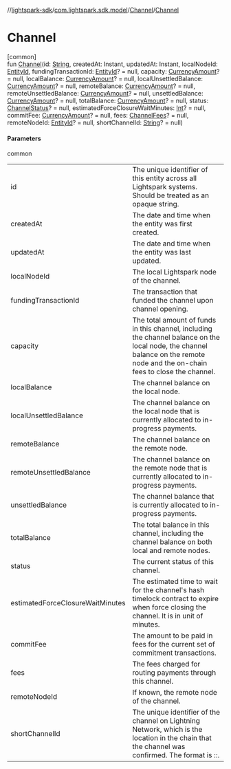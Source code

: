 //[lightspark-sdk](../../../index.md)/[com.lightspark.sdk.model](../index.md)/[Channel](index.md)/[Channel](-channel.md)

# Channel

[common]\
fun [Channel](-channel.md)(id: [String](https://kotlinlang.org/api/latest/jvm/stdlib/kotlin/-string/index.html), createdAt: Instant, updatedAt: Instant, localNodeId: [EntityId](../-entity-id/index.md), fundingTransactionId: [EntityId](../-entity-id/index.md)? = null, capacity: [CurrencyAmount](../-currency-amount/index.md)? = null, localBalance: [CurrencyAmount](../-currency-amount/index.md)? = null, localUnsettledBalance: [CurrencyAmount](../-currency-amount/index.md)? = null, remoteBalance: [CurrencyAmount](../-currency-amount/index.md)? = null, remoteUnsettledBalance: [CurrencyAmount](../-currency-amount/index.md)? = null, unsettledBalance: [CurrencyAmount](../-currency-amount/index.md)? = null, totalBalance: [CurrencyAmount](../-currency-amount/index.md)? = null, status: [ChannelStatus](../-channel-status/index.md)? = null, estimatedForceClosureWaitMinutes: [Int](https://kotlinlang.org/api/latest/jvm/stdlib/kotlin/-int/index.html)? = null, commitFee: [CurrencyAmount](../-currency-amount/index.md)? = null, fees: [ChannelFees](../-channel-fees/index.md)? = null, remoteNodeId: [EntityId](../-entity-id/index.md)? = null, shortChannelId: [String](https://kotlinlang.org/api/latest/jvm/stdlib/kotlin/-string/index.html)? = null)

#### Parameters

common

| | |
|---|---|
| id | The unique identifier of this entity across all Lightspark systems. Should be treated as an opaque string. |
| createdAt | The date and time when the entity was first created. |
| updatedAt | The date and time when the entity was last updated. |
| localNodeId | The local Lightspark node of the channel. |
| fundingTransactionId | The transaction that funded the channel upon channel opening. |
| capacity | The total amount of funds in this channel, including the channel balance on the local node, the channel balance on the remote node and the on-chain fees to close the channel. |
| localBalance | The channel balance on the local node. |
| localUnsettledBalance | The channel balance on the local node that is currently allocated to in-progress payments. |
| remoteBalance | The channel balance on the remote node. |
| remoteUnsettledBalance | The channel balance on the remote node that is currently allocated to in-progress payments. |
| unsettledBalance | The channel balance that is currently allocated to in-progress payments. |
| totalBalance | The total balance in this channel, including the channel balance on both local and remote nodes. |
| status | The current status of this channel. |
| estimatedForceClosureWaitMinutes | The estimated time to wait for the channel's hash timelock contract to expire when force closing the channel. It is in unit of minutes. |
| commitFee | The amount to be paid in fees for the current set of commitment transactions. |
| fees | The fees charged for routing payments through this channel. |
| remoteNodeId | If known, the remote node of the channel. |
| shortChannelId | The unique identifier of the channel on Lightning Network, which is the location in the chain that the channel was confirmed. The format is ::. |
